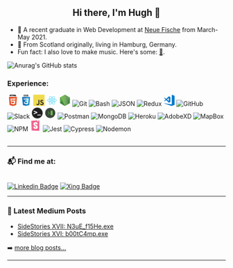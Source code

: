 <h2 align="center">Hi there, I'm Hugh 👋</h2> 


- 🌱 A recent graduate in Web Development at [Neue Fische](https://www.neuefische.de/) from March-May 2021.
- 🏴󠁧󠁢󠁳󠁣󠁴󠁿 From Scotland originally, living in Hamburg, Germany.
- Fun fact: I also love to make music. Here's some: [🎸](https://www.youtube.com/watch?v=TDVl9o-zjwc).

![Anurag's GitHub stats](https://github-readme-stats.vercel.app/api?username=hughburgess&show_icons=true&theme=radical)

### Experience:
<span>
<img align-self="left" alt="HTML5" width="26px" src="https://raw.githubusercontent.com/github/explore/80688e429a7d4ef2fca1e82350fe8e3517d3494d/topics/html/html.png" />
<img align-self="left" alt="CSS3" width="26px" src="https://raw.githubusercontent.com/github/explore/80688e429a7d4ef2fca1e82350fe8e3517d3494d/topics/css/css.png" />
<img align-self="left" alt="JavaScript" width="26px" src="https://raw.githubusercontent.com/github/explore/80688e429a7d4ef2fca1e82350fe8e3517d3494d/topics/javascript/javascript.png" />
<img align-self="left" alt="React" width="26px" src="https://raw.githubusercontent.com/github/explore/80688e429a7d4ef2fca1e82350fe8e3517d3494d/topics/react/react.png" />
<img align-self="left" alt="Node.js" width="26px" src="https://raw.githubusercontent.com/github/explore/80688e429a7d4ef2fca1e82350fe8e3517d3494d/topics/nodejs/nodejs.png" />
<img align-self="left" alt="Git" width="26px" src="https://www.vectorlogo.zone/logos/git-scm/git-scm-icon.svg" />
<img align-self="left" alt="Bash" width="26px" src="https://www.vectorlogo.zone/logos/gnu_bash/gnu_bash-icon.svg" />
<img align-self="left" alt="JSON" width="26px" src="https://www.vectorlogo.zone/logos/json/json-icon.svg" />
<img align-self="left" alt="Redux" width="26px" src="https://raw.githubusercontent.com/detain/svg-logos/master/svg/redux.svg" />
<img align-self="left" alt="Visual Studio Code" width="26px" src="https://raw.githubusercontent.com/github/explore/80688e429a7d4ef2fca1e82350fe8e3517d3494d/topics/visual-studio-code/visual-studio-code.png" />
<img align-self="left" alt="GitHub" width="26px" src="https://www.vectorlogo.zone/logos/github/github-tile.svg" />
<img align-self="left" alt="Slack" width="26px" src="https://www.vectorlogo.zone/logos/slack/slack-icon.svg" />
<img align-self="left" alt="Terminal" width="26px" src="https://raw.githubusercontent.com/github/explore/80688e429a7d4ef2fca1e82350fe8e3517d3494d/topics/terminal/terminal.png" />
<img align-self="left" alt="iTerm2" width="26px" src="https://raw.githubusercontent.com/steverichey/DockIcons/master/icons/iterm2.svg" />
<img align-self="left" alt="Postman" width="26px" src="https://www.vectorlogo.zone/logos/getpostman/getpostman-icon.svg" />
<img align-self="left" alt="MongoDB" width="26px" src="https://www.vectorlogo.zone/logos/mongodb/mongodb-icon.svg" />
<img align-self="left" alt="Heroku" width="26px" src="https://www.vectorlogo.zone/logos/heroku/heroku-icon.svg" />
<img align-self="left" alt="AdobeXD" width="26px" src="https://cdn.worldvectorlogo.com/logos/adobe-xd.svg" />
<img align-self="left" alt="MapBox" width="26px" src="https://www.vectorlogo.zone/logos/mapbox/mapbox-icon.svg" />  
<img align-self="left" alt="NPM" width="26px" src="https://www.vectorlogo.zone/logos/npmjs/npmjs-icon.svg" />  
<img align-self="left" alt="Storybook" width="26px" src="https://raw.githubusercontent.com/github/explore/80688e429a7d4ef2fca1e82350fe8e3517d3494d/topics/storybook/storybook.png" />
<img align-self="left" alt="Jest" width="26px" src="https://user-images.githubusercontent.com/10525473/50372432-95dcd880-0611-11e9-9432-58de9be26b3b.png" />
<img align-self="left" alt="Cypress" width="26px" src="https://raw.githubusercontent.com/simple-icons/simple-icons/6e46ec1fc23b60c8fd0d2f2ff46db82e16dbd75f/icons/cypress.svg" /> 
<img align-self="left" alt="Nodemon" width="26px" src="https://www.vectorlogo.zone/logos/nodemonio/nodemonio-icon.svg" />  
</span>

<br />
<br />

---

### 📬 Find me at:

&nbsp;\
[![Linkedin Badge](https://img.shields.io/badge/-LinkedIn-blue?style=flat-square&logo=Linkedin&logoColor=white&link=https://www.linkedin.com/in/hugh-burgess)](https://www.linkedin.com/in/hugh-burgess)
[![Xing Badge](https://img.shields.io/badge/Xing-026466?style=flat-square&logo=Xing&logoColor=white&link=https://www.xing.com/profile/Hugh_Burgess4/cv)](https://www.xing.com/profile/Hugh_Burgess4//cv)

---

### 📕 Latest Medium Posts

<!-- BLOG-POST-LIST:START -->

- [SideStories XVII: N3uE_f15He.exe](https://hughburgess.medium.com/sidestories-xvii-neue-f15he-exe-6587c7525381)
- [SideStories XVI: b00tC4mp.exe](https://hughburgess.medium.com/sidestories-xvi-b00tc4mp-exe-71f11f424527)

<!-- BLOG-POST-LIST:END -->

➡️ [more blog posts...](https://hughburgess.medium.com)

---
